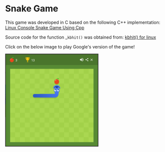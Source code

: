 # Snake Game
This game was developed in C based on the following C++ implementation: [Linux Console Snake Game Using Cpp](http://www.bitforestinfo.com/2018/01/linux-console-snake-game-using-cpp.html)

Source code for the function \_`kbhit()` was obtained from: [kbhit() for linux](https://cboard.cprogramming.com/c-programming/63166-kbhit-linux.html)

Click on the below image to play Google's version of the game!

[<img src="https://github.com/joe019/Snake-Game/blob/master/images/snakeGoogle.png" width="300">](https://www.google.com/search?q=snake+game)
